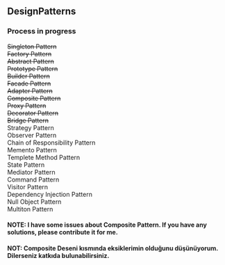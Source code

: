 ## DesignPatterns
### Process in progress</br>

~~Singleton Pattern</br>
Factory Pattern</br>
Abstract Pattern</br>
Prototype Pattern</br>
Builder Pattern</br>
Facade Pattern</br>
Adapter Pattern</br>
Composite Pattern</br>
Proxy Pattern</br>
Decorator Pattern</br>
Bridge Pattern</br>~~
Strategy Pattern</br>
Observer Pattern</br>
Chain of Responsibility Pattern</br>
Memento Pattern</br>
Templete Method Pattern</br>
State Pattern</br>
Mediator Pattern</br>
Command Pattern</br>
Visitor Pattern</br>
Dependency Injection Pattern</br>
Null Object Pattern</br>
Multiton Pattern</br>

#### NOTE: I have some issues about Composite Pattern. If you have any solutions, please contribute it for me. 
#### NOT: Composite Deseni kısmında eksiklerimin olduğunu düşünüyorum. Dilerseniz katkıda bulunabilirsiniz.
